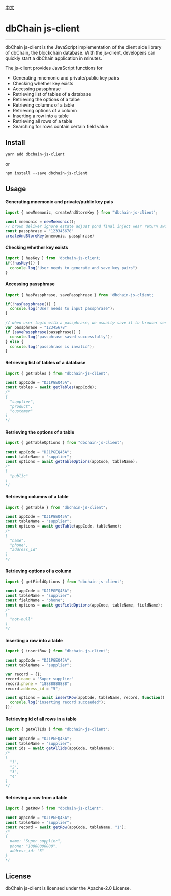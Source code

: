 [中文](https://github.com/dbchaincloud/js-client/blob/master/README_ch.md)

# dbChain js-client

---

dbChain js-client is the JavaScript implementation of the client side library of dbChain, the blockchain database. With the js-client, developers can quickly start a dbChain application in minutes.

The js-client provides JavaScript functions for

- Generating mnemonic and private/public key pairs 
- Checking whether key exists
- Accessing passphrase
- Retrieving list of tables of a database
- Retrieving the options of a talbe
- Retrieving columns of a table
- Retrieving options of a column
- Inserting a row into a table
- Retrieving all rows of a table
- Searching for rows contain certain field value
 
## Install

```shell
yarn add dbchain-js-client
```

or

```shell
npm install --save dbchain-js-client
```


## Usage

#### Generating mnemonic and private/public key pais
```javascript
import { newMnemonic, createAndStoreKey } from "dbchain-js-client";

const mnemonic = newMnemonic();
// brown deliver ignore estate adjust pond final inject wear return sword silent
const passphrase = "123345678"
createAndStoreKey(mnemonic, passphrase)
```

#### Checking whether key exists
```javascript
import { hasKey } from 'dbchain-js-client;
if(!hasKey()) {
  console.log("User needs to generate and save key pairs")
}
```

#### Accessing passphrase
```javascript
import { hasPassphrase, savePassphrase } from 'dbchain-js-client;

if(!hasPassphrase()) {
  console.log("User needs to input passphrase");
}

// when user login with a passphrase, we usually save it to browser session storage
var passphrase = "12345678"
if (savePassphrase(passphrase)) {
  console.log("passphrase saved successfully");
} else {
  console.log("passphrase is invalid");
}
```

#### Retrieving list of tables of a database
```javascript
import { getTables } from "dbchain-js-client";

const appCode = "DJ1PGEQ45A";
const tables = await getTables(appCode);
/*
[
  "supplier",
  "product",
  "customer"
]
*/
```

#### Retrieving the options of a table
```javascript
import { getTableOptions } from "dbchain-js-client";

const appCode = "DJ1PGEQ45A";
const tableName = "supplier";
const options = await getTableOptions(appCode, tableName);
/*
[
  "public"
]
*/
```

#### Retrieving columns of a table
```javascript
import { getTable } from "dbchain-js-client";

const appCode = "DJ1PGEQ45A";
const tableName = "supplier";
const options = await getTable(appCode, tableName);
/*
[
  "name",
  "phone",
  "address_id"
]
*/
```
#### Retrieving options of a column
```javascript
import { getFieldOptions } from "dbchain-js-client";

const appCode = "DJ1PGEQ45A";
const tableName = "supplier";
const fieldName = "phone";
const options = await getFieldOptions(appCode, tableName, fieldName);
/*
[
  "not-null"
]
*/
```
#### Inserting a row into a table
```javascript
import { insertRow } from "dbchain-js-client";

const appCode = "DJ1PGEQ45A";
const tableName = "supplier";

var record = {};
record.name = "Super supplier"
record.phone = "18888888888";
record.address_id = "5";

const options = await insertRow(appCode, tableName, record, function() {
  console.log("inserting record succeeded");
});
```

#### Retrieving id of all rows in a table
```javascript
import { getAllIds } from "dbchain-js-client";

const appCode = "DJ1PGEQ45A";
const tableName = "supplier";
const ids = await getAllIds(appCode, tableName);
/*
[
  "1",
  "2",
  "3",
  "4"
]
*/
```

#### Retrieving a row from a table
```javascript
import { getRow } from "dbchain-js-client";

const appCode = "DJ1PGEQ45A";
const tableName = "supplier";
const record = await getRow(appCode, tableName, "1");
/*
{
  name: "Super supplier",
  phone: "18888888888",
  address_id: "5"
}
*/
```

## License

dbChain js-client is licensed under the Apache-2.0 License.

